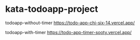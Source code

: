 # kata-todoapp-project

todoapp-without-timer https://todo-app-chi-six-14.vercel.app/

todoapp-with-timer https://todo-app-timer-sooty.vercel.app/


